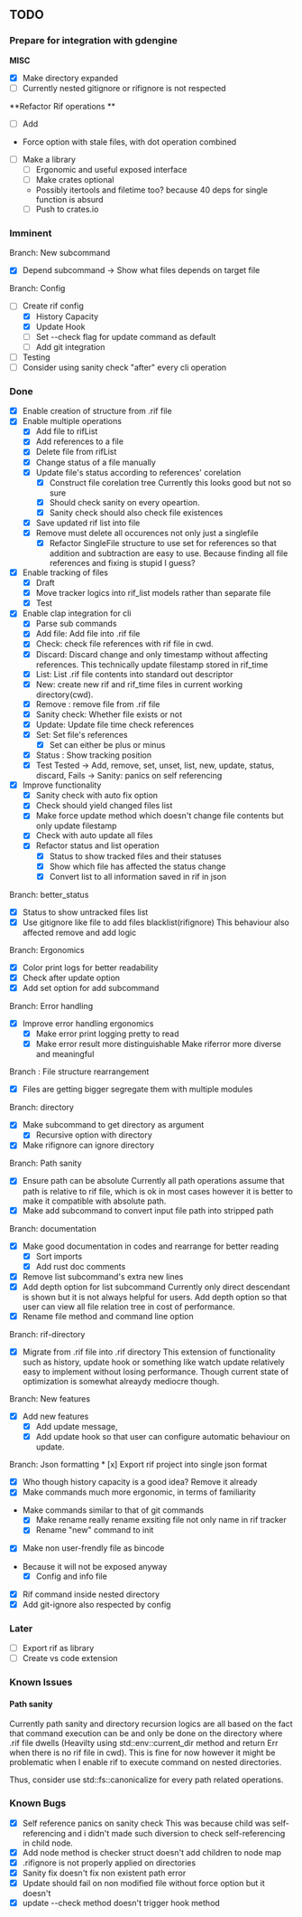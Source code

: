 ## TODO

### Prepare for integration with gdengine

**MISC**
* [x] Make directory expanded
* [ ] Currently nested gitignore or rifignore is not respected

**Refactor Rif operations **
* [ ] Add
- Force option with stale files, with dot operation combined

* [ ] Make a library
    * [ ] Ergonomic and useful exposed interface
	* [ ] Make crates optional
	- Possibly itertools and filetime too? because 40 deps for single function is absurd
    * [ ] Push to crates.io

### Imminent

Branch: New subcommand
* [x] Depend subcommand -> Show what files depends on target file

Branch: Config
* [ ] Create rif config
    * [x] History Capacity
    * [x] Update Hook
    * [ ] Set --check flag for update command as default
    * [ ] Add git integration

* [ ] Testing
* [ ] Consider using sanity check "after" every cli operation

### Done

* [x] Enable creation of structure from .rif file  
* [x] Enable multiple operations
    * [x] Add file to rifList
    * [x] Add references to a file
    * [x] Delete file from rifList
    * [x] Change status of a file manually
    * [x] Update file's status according to references' corelation
        * [x] Construct file corelation tree
        Currently this looks good but not so sure 
        * [x] Should check sanity on every opeartion.
        * [x] Sanity check should also check file existences
    * [x] Save updated rif list into file
    * [x] Remove must delete all occurences not only just a singlefile
        * [x] Refactor SingleFile structure to use set for references so that addition and subtraction are easy to use.
    Because finding all file references and fixing is stupid I guess?
* [x] Enable tracking of files
    * [x] Draft
    * [x] Move tracker logics into rif_list models rather than separate file
    * [x] Test 
* [x] Enable clap integration for cli
    * [x] Parse sub commands
     <!-- Add, Check, Discard, List, New, Remove, SanityCheck, Update, Set, Unset, Status -->
    * [x] Add file: Add file into .rif file
    * [x] Check: check file references with rif file in cwd.
    * [x] Discard: Discard change and only timestamp without affecting references.
    This technically update filestamp stored in rif_time
    * [x] List: List .rif file contents into standard out descriptor
    * [x] New: create new rif and rif_time files in current working directory(cwd).
    * [x] Remove : remove file from .rif file
    * [x] Sanity check: Whether file exists or not 
    * [x] Update: Update file time check references
    * [x] Set: Set file's references
        * [x] Set can either be plus or minus
    * [x] Status : Show tracking position
    * [x] Test 
    Tested -> Add, remove, set, unset, list, new, update, status, discard,
    Fails -> Sanity: panics on self referencing
* [x] Improve functionality
    * [x] Sanity check with auto fix option
    * [x] Check should yield changed files list
    * [x] Make force update method which doesn't change file contents but only update filestamp 
    * [x] Check with auto update all files
    * [x] Refactor status and list operation
        * [x] Status to show tracked files and their statuses
        * [x] Show which file has affected the status change
        * [x] Convert list to all information saved in rif in json

Branch: better_status
* [x] Status to show untracked files list
* [x] Use gitignore like file to add files blacklist(rifignore)
This behaviour also affected remove and add logic

Branch: Ergonomics
* [x] Color print logs for better readability
* [x] Check after update option
* [x] Add set option for add subcommand

Branch: Error handling
* [x] Improve error handling ergonomics
    * [x] Make error print logging pretty to read 
    * [x] Make error result more distinguishable
    Make riferror more diverse and meaningful

Branch : File structure rearrangement
* [x] Files are getting bigger segregate them with multiple modules

Branch: directory
* [x] Make subcommand to get directory as argument
    * [x] Recursive option with directory
* [x] Make rifignore can ignore directory

Branch: Path sanity
* [x] Ensure path can be absolute
Currently all path operations assume that path is relative to rif file, which is ok in most cases however it is better to make it compatible with absolute path.
* [x] Make add subcommand to convert input file path into stripped path

Branch: documentation
* [x] Make good documentation in codes and rearrange for better reading
    * [x] Sort imports
    * [x] Add rust doc comments

* [x] Remove list subcommand's extra new lines
* [x] Add depth option for list subcommand
Currently only direct descendant is shown but it is not always helpful for users. Add depth option so that user can view all file relation tree in cost of performance.
* [x] Rename file method and command line option

Branch: rif-directory
* [x] Migrate from .rif file into .rif directory
This extension of functionality such as history, update hook or something like watch update relatively easy to implement without losing performance. Though current state of optimization is somewhat alreaydy mediocre though.

Branch: New features
* [x] Add new features
    * [x] Add update message, 
    * [x] Add update hook so that user can configure automatic behaviour on update.

Branch: Json formatting
    * [x] Export rif project into single json format

* [x] Who though history capacity is a good idea? Remove it already
* [x] Make commands much more ergonomic, in terms of familiarity
- Make commands similar to that of git commands
    * [x] Make rename really rename exsiting file not only name in rif tracker
    * [x] Rename "new" command to init
* [x] Make non user-frendly file as bincode
- Because it will not be exposed anyway
    * [x] Config and info file

* [x] Rif command inside nested directory
* [x] Add git-ignore also respected by config

### Later

* [ ] Export rif as library
* [ ] Create vs code extension

### Known Issues

#### Path sanity
Currently path sanity and directory recursion logics are all based on the fact that command execution can be and only be done on the directory where .rif file dwells (Heavilty using std::env::current_dir method and return Err when there is no rif file in cwd). This is fine for now however it might be problematic when I enable rif to execute command on nested directories.

Thus, consider use std::fs::canonicalize for every path related operations.

### Known Bugs

* [x] Self reference panics on sanity check 
This was because child was self-referencing and i didn't made such diversion to check self-referencing in child node.
* [x] Add node method is checker struct doesn't add children to node map
* [x] .rifignore is not properly applied on directories
* [x] Sanity fix doesn't fix non existent path error
* [x] Update should fail on non modified file without force option but it doesn't
* [x] update --check method doesn't trigger hook method

